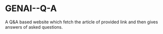 # GENAI--Q-A
A Q&amp;A based website which fetch the article of provided link and then gives answers of asked questions.
